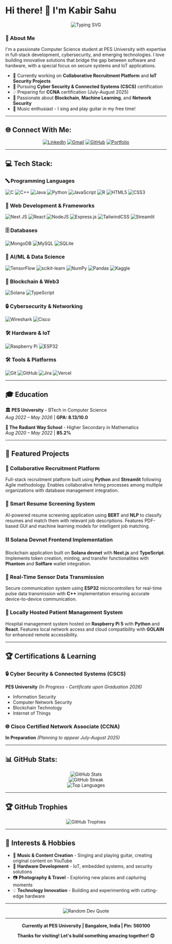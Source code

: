 # Hi there! 👋 I'm Kabir Sahu

<div align="center">
  <img src="https://readme-typing-svg.herokuapp.com/?font=Fira+Code&pause=1000&color=2E9EF7&width=435&lines=Cybersecurity+Enthusiast;IoT+Developer;Blockchain+Explorer;Always+Learning+New+Things!" alt="Typing SVG" />
</div>

### 🚀 About Me
I'm a passionate Computer Science student at PES University with expertise in full-stack development, cybersecurity, and emerging technologies. I love building innovative solutions that bridge the gap between software and hardware, with a special focus on secure systems and IoT applications.

- 🔭 Currently working on **Collaborative Recruitment Platform** and **IoT Security Projects**
- 🌱 Pursuing **Cyber Security & Connected Systems (CSCS)** certification
- 💡 Preparing for **CCNA** certification (July-August 2025)
- 🎯 Passionate about **Blockchain**, **Machine Learning**, and **Network Security**
- 🎵 Music enthusiast - I sing and play guitar in my free time!

---

## 🌐 Connect With Me:
<div align="center">
  
[![LinkedIn](https://img.shields.io/badge/LinkedIn-%230077B5.svg?style=for-the-badge&logo=linkedin&logoColor=white)](https://www.linkedin.com/in/kabir-sahu-b7401b208/) 
[![Gmail](https://img.shields.io/badge/Gmail-D14836?style=for-the-badge&logo=gmail&logoColor=white)](mailto:kabirsahu725@gmail.com)
[![GitHub](https://img.shields.io/badge/GitHub-%23121011.svg?style=for-the-badge&logo=github&logoColor=white)](https://github.com/kabir325)
[![Portfolio](https://img.shields.io/badge/Portfolio-%23000000.svg?style=for-the-badge&logo=firefox&logoColor=white)](https://my-portfolio-sigma-jade-17.vercel.app/)

</div>

---

## 💻 Tech Stack:

### 🔤 Programming Languages
![C](https://img.shields.io/badge/c-%2300599C.svg?style=for-the-badge&logo=c&logoColor=white) 
![C++](https://img.shields.io/badge/c++-%2300599C.svg?style=for-the-badge&logo=c%2B%2B&logoColor=white) 
![Java](https://img.shields.io/badge/java-%23ED8B00.svg?style=for-the-badge&logo=openjdk&logoColor=white)
![Python](https://img.shields.io/badge/python-3670A0?style=for-the-badge&logo=python&logoColor=ffdd54) 
![JavaScript](https://img.shields.io/badge/javascript-%23323330.svg?style=for-the-badge&logo=javascript&logoColor=%23F7DF1E) 
![R](https://img.shields.io/badge/r-%23276DC3.svg?style=for-the-badge&logo=r&logoColor=white) 
![HTML5](https://img.shields.io/badge/html5-%23E34F26.svg?style=for-the-badge&logo=html5&logoColor=white)
![CSS3](https://img.shields.io/badge/css3-%231572B6.svg?style=for-the-badge&logo=css3&logoColor=white)

### 🚀 Web Development & Frameworks
![Next JS](https://img.shields.io/badge/Next-black?style=for-the-badge&logo=next.js&logoColor=white)
![React](https://img.shields.io/badge/react-%2320232a.svg?style=for-the-badge&logo=react&logoColor=%2361DAFB) 
![NodeJS](https://img.shields.io/badge/node.js-6DA55F?style=for-the-badge&logo=node.js&logoColor=white)
![Express.js](https://img.shields.io/badge/express.js-%23404d59.svg?style=for-the-badge&logo=express&logoColor=%2361DAFB)
![TailwindCSS](https://img.shields.io/badge/tailwindcss-%2338B2AC.svg?style=for-the-badge&logo=tailwind-css&logoColor=white)
![Streamlit](https://img.shields.io/badge/Streamlit-%23FE4B4B.svg?style=for-the-badge&logo=streamlit&logoColor=white)

### 🗄️ Databases
![MongoDB](https://img.shields.io/badge/MongoDB-%234ea94b.svg?style=for-the-badge&logo=mongodb&logoColor=white) 
![MySQL](https://img.shields.io/badge/mysql-4479A1.svg?style=for-the-badge&logo=mysql&logoColor=white)
![SQLite](https://img.shields.io/badge/sqlite-%2307405e.svg?style=for-the-badge&logo=sqlite&logoColor=white)

### 🤖 AI/ML & Data Science
![TensorFlow](https://img.shields.io/badge/TensorFlow-%23FF6F00.svg?style=for-the-badge&logo=TensorFlow&logoColor=white)
![scikit-learn](https://img.shields.io/badge/scikit--learn-%23F7931E.svg?style=for-the-badge&logo=scikit-learn&logoColor=white) 
![NumPy](https://img.shields.io/badge/numpy-%23013243.svg?style=for-the-badge&logo=numpy&logoColor=white) 
![Pandas](https://img.shields.io/badge/pandas-%23150458.svg?style=for-the-badge&logo=pandas&logoColor=white)
![Kaggle](https://img.shields.io/badge/Kaggle-035a7d?style=for-the-badge&logo=kaggle&logoColor=white)

### 🔗 Blockchain & Web3
![Solana](https://img.shields.io/badge/Solana-9945FF?style=for-the-badge&logo=solana&logoColor=white)
![TypeScript](https://img.shields.io/badge/typescript-%23007ACC.svg?style=for-the-badge&logo=typescript&logoColor=white)

### 🔒 Cybersecurity & Networking
![Wireshark](https://img.shields.io/badge/Wireshark-1679A7?style=for-the-badge&logo=wireshark&logoColor=white)
![Cisco](https://img.shields.io/badge/cisco-%23049fd9.svg?style=for-the-badge&logo=cisco&logoColor=black)

### 🛠️ Hardware & IoT
![Raspberry Pi](https://img.shields.io/badge/-RaspberryPi-C51A4A?style=for-the-badge&logo=Raspberry-Pi)
![ESP32](https://img.shields.io/badge/ESP32-E7352C?style=for-the-badge&logo=espressif&logoColor=white)

### 🛠️ Tools & Platforms
![Git](https://img.shields.io/badge/git-%23F05033.svg?style=for-the-badge&logo=git&logoColor=white)
![GitHub](https://img.shields.io/badge/github-%23121011.svg?style=for-the-badge&logo=github&logoColor=white) 
![Jira](https://img.shields.io/badge/jira-%230A0FFF.svg?style=for-the-badge&logo=jira&logoColor=white)
![Vercel](https://img.shields.io/badge/vercel-%23000000.svg?style=for-the-badge&logo=vercel&logoColor=white)

---

## 🎓 Education

**🏛️ PES University** - BTech in Computer Science  
*Aug 2022 – May 2026* | **GPA: 8.13/10.0**

**🏫 The Radiant Way School** - Higher Secondary in Mathematics  
*Aug 2020 – May 2022* | **85.2%**

---

## 🚀 Featured Projects

### 🤝 Collaborative Recruitment Platform
Full-stack recruitment platform built using **Python** and **Streamlit** following Agile methodology. Enables collaborative hiring processes among multiple organizations with database management integration.

### 🧠 Smart Resume Screening System  
AI-powered resume screening application using **BERT** and **NLP** to classify resumes and match them with relevant job descriptions. Features PDF-based GUI and machine learning models for intelligent job matching.

### ⛓️ Solana Devnet Frontend Implementation
Blockchain application built on **Solana devnet** with **Next.js** and **TypeScript**. Implements token creation, minting, and transfer functionalities with **Phantom** and **Solflare** wallet integration.

### 📡 Real-Time Sensor Data Transmission
Secure communication system using **ESP32** microcontrollers for real-time pulse data transmission with **C++** implementation ensuring accurate device-to-device communication.

### 🏥 Locally Hosted Patient Management System
Hospital management system hosted on **Raspberry Pi 5** with **Python** and **React**. Features local network access and cloud compatibility with **GOLAIN** for enhanced remote accessibility.

---

## 🏆 Certifications & Learning

### 🔒 Cyber Security & Connected Systems (CSCS)
**PES University** *(In Progress - Certificate upon Graduation 2026)*
- Information Security
- Computer Network Security  
- Blockchain Technology
- Internet of Things

### 🌐 Cisco Certified Network Associate (CCNA)
**In Preparation** *(Planning to appear July-August 2025)*

---

## 📊 GitHub Stats:

<div align="center">
  <img src="https://github-readme-stats.vercel.app/api?username=kabir325&theme=tokyonight&hide_border=true&include_all_commits=true&count_private=false" alt="GitHub Stats" />
</div>

<div align="center">
  <img src="https://nirzak-streak-stats.vercel.app/?user=kabir325&theme=tokyonight&hide_border=true" alt="GitHub Streak" />
</div>

<div align="center">
  <img src="https://github-readme-stats.vercel.app/api/top-langs/?username=kabir325&theme=tokyonight&hide_border=true&include_all_commits=true&count_private=false&layout=compact" alt="Top Languages" />
</div>

---

## 🏆 GitHub Trophies
<div align="center">
  <img src="https://github-profile-trophy.vercel.app/?username=kabir325&theme=tokyonight&no-frame=true&no-bg=false&margin-w=4&row=1" alt="GitHub Trophies" />
</div>

---

## 🎨 Interests & Hobbies

- 🎵 **Music & Content Creation** - Singing and playing guitar, creating original content on YouTube
- 🔧 **Hardware Development** - IoT, embedded systems, and security solutions
- 📷 **Photography & Travel** - Exploring new places and capturing moments
- 💡 **Technology Innovation** - Building and experimenting with cutting-edge hardware

---

<div align="center">
  <img src="https://quotes-github-readme.vercel.app/api?type=horizontal&theme=tokyonight" alt="Random Dev Quote" />
</div>

---

<div align="center">
  
**Currently at PES University | Bangalore, India | Pin: 560100**

**Thanks for visiting! Let's build something amazing together! 😊**

</div>

<!-- Proudly created based on my journey in tech -->
